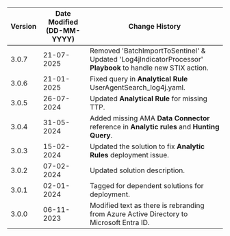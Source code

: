| **Version** | **Date Modified (DD-MM-YYYY)** | **Change History**                                                         |
|-------------|--------------------------------|----------------------------------------------------------------------------|
| 3.0.7       | 21-07-2025                     | Removed 'BatchImportToSentinel' & Updated 'Log4jIndicatorProcessor' **Playbook** to handle new STIX action.                 |
| 3.0.6       | 21-01-2025                     | Fixed query in  **Analytical Rule** UserAgentSearch_log4j.yaml.             |
| 3.0.5       | 26-07-2024                     | Updated **Analytical Rule** for missing TTP. 								|
| 3.0.4       | 31-05-2024                     | Added missing AMA **Data Connector** reference in **Analytic rules** and **Hunting Query**.      |
| 3.0.3       | 15-02-2024                     | Updated the solution to fix **Analytic Rules** deployment issue.            |
| 3.0.2       | 07-02-2024                     | Updated solution description.                                               |
| 3.0.1       | 02-01-2024                     | Tagged for dependent solutions for deployment.                              |
| 3.0.0       | 06-11-2023                     | Modified text as there is rebranding from Azure Active Directory to Microsoft Entra ID.   |